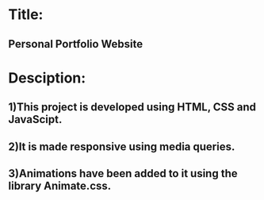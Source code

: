 # Title:
## Personal Portfolio Website

# Desciption:
## 1)This project is developed using HTML, CSS and JavaScipt.
## 2)It is made responsive using media queries.
## 3)Animations have been added to it using the library Animate.css.

